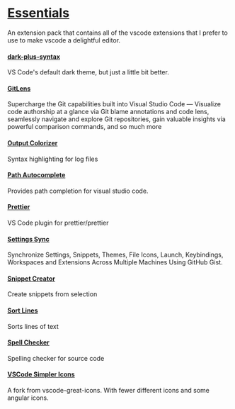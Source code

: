 # [Essentials](https://marketplace.visualstudio.com/items?itemName=bradenwatkins.essentials)

An extension pack that contains all of the vscode extensions that I prefer to use to make vscode a delightful editor.

#### [dark-plus-syntax](https://marketplace.visualstudio.com/items?itemName=dunstontc.dark-plus-syntax)

VS Code's default dark theme, but just a little bit better.

#### [GitLens](https://marketplace.visualstudio.com/items?itemName=eamodio.gitlens)

Supercharge the Git capabilities built into Visual Studio Code — Visualize code authorship at a glance via Git blame annotations and code lens, seamlessly navigate and explore Git repositories, gain valuable insights via powerful comparison commands, and so much more

#### [Output Colorizer](https://marketplace.visualstudio.com/items?itemName=IBM.output-colorizer)

Syntax highlighting for log files

#### [Path Autocomplete](https://marketplace.visualstudio.com/items?itemName=ionutvmi.path-autocomplete)

Provides path completion for visual studio code.

#### [Prettier](https://marketplace.visualstudio.com/items?itemName=esbenp.prettier-vscode)

VS Code plugin for prettier/prettier

#### [Settings Sync](https://marketplace.visualstudio.com/items?itemName=Shan.code-settings-sync)

Synchronize Settings, Snippets, Themes, File Icons, Launch, Keybindings, Workspaces and Extensions Across Multiple Machines Using GitHub Gist.

#### [Snippet Creator](https://marketplace.visualstudio.com/items?itemName=nikitaKunevich.snippet-creator)

Create snippets from selection

#### [Sort Lines](https://marketplace.visualstudio.com/items?itemName=Tyriar.sort-lines)

Sorts lines of text

#### [Spell Checker](https://marketplace.visualstudio.com/items?itemName=streetsidesoftware.code-spell-checker)

Spelling checker for source code

#### [VSCode Simpler Icons](https://marketplace.visualstudio.com/items?itemName=davidbabel.vscode-simpler-icons)

A fork from vscode-great-icons. With fewer different icons and some angular icons.
